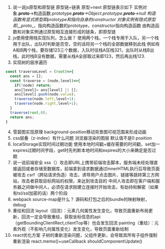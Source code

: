 
1. 说一说js原型和原型链
原型链=链表
原型=next
原型链表示如下
实例对象.__proto__->构造函数.prototype.___proto__->Object.prototype.__proto__->null
构造函数有显式原型即prototype和指向自身的constructor
对象实例有隐式原型即__proto__，指向构造函数的prototype，constructor指向构造函数
由构造函数和对象实例通过原型相互连接形成的链条，即原型链
2. js使用使用栈实现队列，怎么做？
使用两个栈，一个栈专用于入队，另一个栈用于出队，出队时判断是否空，空的话将另一个栈的全部数据移到此栈
例如有A和B两个栈，要存储123三个数据，入队时往栈A压栈321，出队时从栈B出栈，此时栈B没有数据，需要从栈A全部取过来即123，然后再出栈123.
3. 实现树的层序遍历
```js
const traverseLevel = (root)=>{
  const ans = [];
  const traverse = (node,level)=>{
    if(!node) return;
    ans[level]= ans[level] || [];
    ans[level].push(node.value);
    traverse(node.left,level+1);
    traverse(node.right,level+1);
  }
  traverse(root,0);
  return ans;
}
```
4. 雪碧图实现原理
background-position移动背景图可视范围来形成动画
5. css层叠（z-index）有什么问题
浏览器渲染的图层
默认值不是0
position
6. localStorage实现时间过期功能
使用本地时间戳+缓存需要的时间戳，set加一expires过期时间字段，get时先判断本地时间和expires的大小来确定是否过期
7. 说一说前端安全
xss（）攻击即URL上携带前端攻击脚本，服务端未经处理直接返回或者存储至数据库，前端拿到请求数据通过innerHTML执行后导致页面被攻击
csrf（跨站请求伪造）攻击，诱导用户点击图片、链接等跳转第三方网站，攻击者获取目标网站的权限，来达到攻击目的
中间人攻击即在客户端和服务器之间做中间人，必须在请求刚建立连接时开始攻击，有劫持和解密（如果有tsl/ssl加密的话）两个阶段
8. webpack source-map是什么？
源码和打包之后的bundle的映射映射，
debug
9. 重绘和回流
layout（回流）：元素几何属性发生变化，导致页面重新布局更新，回流一定会导致重绘，获取坐标信息的api（getBoundingClientRect,clientTop等）也会发生回流
painting（重绘）：元素外观（不影响几何属性变化）发生变化，导致页面重新绘制
10. react优化方案
子树的重新渲染问题，父组件更新，会导致其所有子组件强制重新渲染
react.memo()+useCallback
shouldComponentUpdate()
